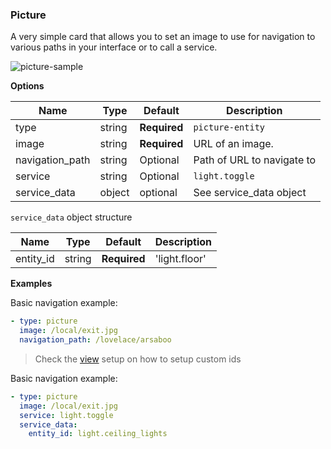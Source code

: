 ### Picture

A very simple card that allows you to set an image to use for navigation to various paths in your interface or to call a service.

![picture-sample](https://user-images.githubusercontent.com/1444314/42169623-44e76f06-7de2-11e8-96ca-9cbefca25df8.png)

**Options**

| Name | Type | Default | Description
| ---- | ---- | ------- | -----------
| type | string | **Required** | `picture-entity`
| image | string | **Required**| URL of an image.
| navigation_path | string | Optional | Path of URL to navigate to
| service | string | Optional | `light.toggle`
| service_data | object | optional | See service_data object

`service_data` object structure

| Name | Type | Default | Description
| ---- | ---- | ------- | -----------
| entity_id | string | **Required** | 'light.floor'


**Examples**

Basic navigation example:

```yaml
- type: picture
  image: /local/exit.jpg
  navigation_path: /lovelace/arsaboo
```

> Check the [view](Readme.md#views) setup on how to setup custom ids

Basic navigation example:

```yaml
- type: picture
  image: /local/exit.jpg
  service: light.toggle
  service_data:
    entity_id: light.ceiling_lights
```
